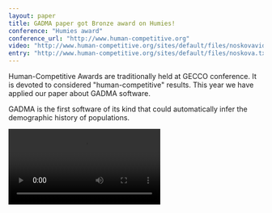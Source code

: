 ```yaml
---
layout: paper
title: GADMA paper got Bronze award on Humies!
conference: "Humies award"
conference_url: "http://www.human-competitive.org"
video: "http://www.human-competitive.org/sites/default/files/noskovavideo.480p.mp4"
entry: "http://www.human-competitive.org/sites/default/files/noskova.txt" 
---
```


Human-Competitive Awards are traditionally held at GECCO conference. It is devoted to considered "human-competitive" results. This year we have applied our paper about GADMA software.

GADMA is the first software of its kind that could automatically infer the demographic history of populations.

<video>
  <source src="http://www.human-competitive.org/sites/default/files/noskovavideo.480p.mp4" type="video/mp4">
Your browser does not support the video tag.
</video>
